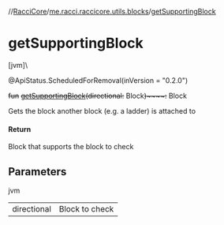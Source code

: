 //[RacciCore](../../index.md)/[me.racci.raccicore.utils.blocks](index.md)/[getSupportingBlock](get-supporting-block.md)

# getSupportingBlock

[jvm]\

@ApiStatus.ScheduledForRemoval(inVersion = "0.2.0")

~~fun~~ [~~getSupportingBlock~~](get-supporting-block.md)~~(~~~~directional~~~~:~~ Block~~)~~~~:~~ Block

Gets the block another block (e.g. a ladder) is attached to

#### Return

Block that supports the block to check

## Parameters

jvm

| | |
|---|---|
| directional | Block to check |
